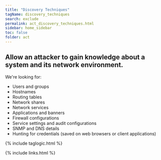 ```yaml
---
title: "Discovery Techniques"
tagName: discovery_techniques
search: exclude
permalink: act_discovery_techniques.html
sidebar: home_sidebar
toc: false
folder: act
---
```


## Allow an attacker to gain knowledge about a system and its network environment.

We're looking for:

*  Users and groups
*  Hostnames
*  Routing tables
*  Network shares
*  Network services
*  Applications and banners
*  Firewall configurations
*  Service settings and audit configurations
*  SNMP and DNS details
*  Hunting for credentials (saved on web browsers or client applications)

{% include taglogic.html %}

{% include links.html %}
